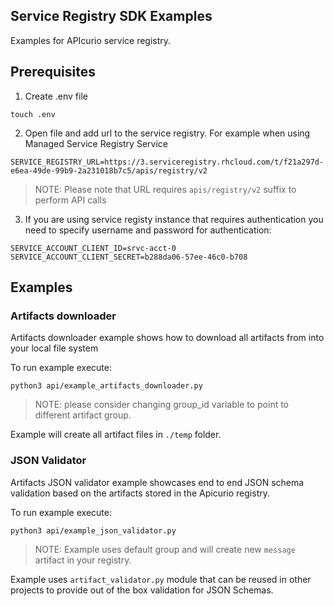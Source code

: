## Service Registry SDK Examples

Examples for APIcurio service registry.

## Prerequisites

1. Create .env file
```
touch .env
```
2. Open file and add url to the service registry.
For example when using Managed Service Registry Service 
```
SERVICE_REGISTRY_URL=https://3.serviceregistry.rhcloud.com/t/f21a297d-e6ea-49de-99b9-2a231018b7c5/apis/registry/v2
```

> NOTE: Please note that URL requires `apis/registry/v2` suffix to perform API calls

3. If you are using service registy instance that requires authentication you need to specify
username and password for authentication:

```
SERVICE_ACCOUNT_CLIENT_ID=srvc-acct-0
SERVICE_ACCOUNT_CLIENT_SECRET=b288da06-57ee-46c0-b708
```

## Examples

### Artifacts downloader

Artifacts downloader example shows how to 
download all artifacts from into your local file system

To run example execute: 
```
python3 api/example_artifacts_downloader.py 
```

> NOTE: please consider changing group_id variable to point to different artifact group.

Example will create all artifact files in `./temp` folder. 
 
### JSON Validator

Artifacts JSON validator example showcases end to end JSON schema validation
based on the artifacts stored in the Apicurio registry.

To run example execute:

```
python3 api/example_json_validator.py  
```

> NOTE: Example uses default group and will create new `message` artifact in your registry.

Example uses `artifact_validator.py` module that can be reused in other projects to provide 
out of the box validation for JSON Schemas.

